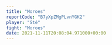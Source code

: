 ```yaml
---
title: "Moroes"
reportCode: "B7yXpZMgPLvnYGK2"
player: "Sté"
fight: "Moroes"
date: 2021-11-11T20:08:04.971000+00:00
---
```


